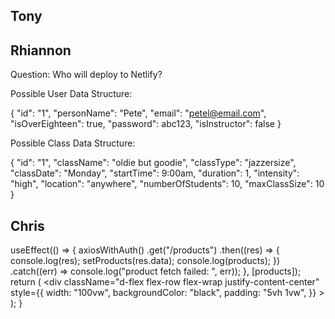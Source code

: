 ## Tony





## Rhiannon

Question:  Who will deploy to Netlify?

Possible User Data Structure:

  { "id": "1", "personName": "Pete", "email": "petel@email.com", "isOverEighteen": true, "password": abc123, "isInstructor": false }

Possible Class Data Structure:

  { "id": "1", "className": "oldie but goodie", "classType": "jazzersize", "classDate": "Monday", "startTime": 9:00am, "duration": 1, "intensity": "high", "location": "anywhere", "numberOfStudents": 10, "maxClassSize": 10 }

## Chris

useEffect(() => {
    axiosWithAuth()
      .get("/products")
      .then((res) => {
        console.log(res);
        setProducts(res.data);
        console.log(products);
      })
      .catch((err) => console.log("product fetch failed: ", err));
  }, [products]);
  return (
    <div
      className="d-flex flex-row flex-wrap justify-content-center"
      style={{
        width: "100vw",
        backgroundColor: "black",
        padding: "5vh 1vw",
      }}
    >
      <ProductCards products={products} />
    </div>
  );
}
